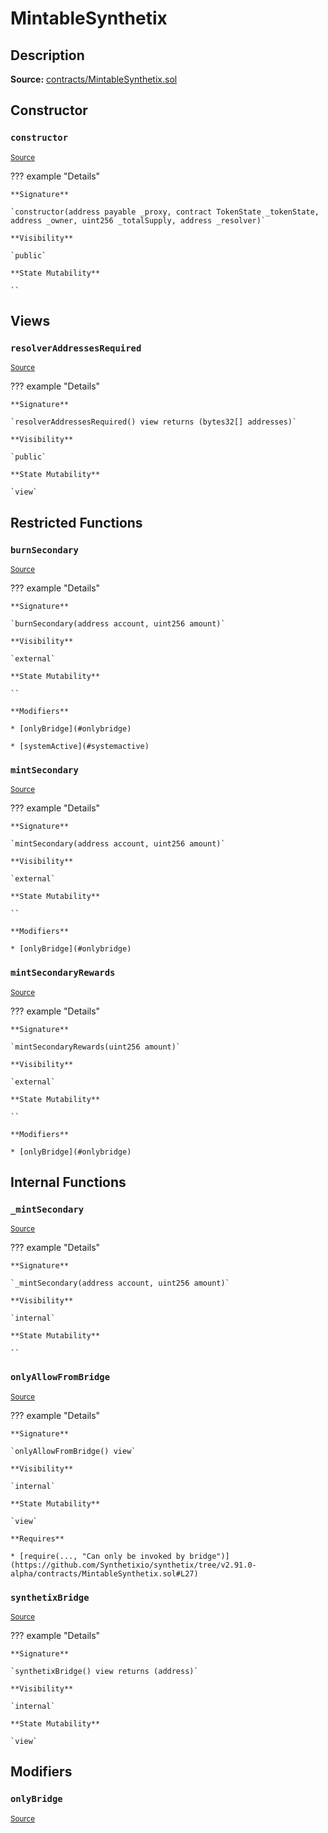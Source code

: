 # MintableSynthetix

## Description

**Source:** [contracts/MintableSynthetix.sol](https://github.com/Synthetixio/synthetix/tree/v2.91.0-alpha/contracts/MintableSynthetix.sol)

## Constructor

### `constructor`

<sub>[Source](https://github.com/Synthetixio/synthetix/tree/v2.91.0-alpha/contracts/MintableSynthetix.sol#L11)</sub>

??? example "Details"

    **Signature**

    `constructor(address payable _proxy, contract TokenState _tokenState, address _owner, uint256 _totalSupply, address _resolver)`

    **Visibility**

    `public`

    **State Mutability**

    ``

## Views

### `resolverAddressesRequired`

<sub>[Source](https://github.com/Synthetixio/synthetix/tree/v2.91.0-alpha/contracts/MintableSynthetix.sol#L38)</sub>

??? example "Details"

    **Signature**

    `resolverAddressesRequired() view returns (bytes32[] addresses)`

    **Visibility**

    `public`

    **State Mutability**

    `view`

## Restricted Functions

### `burnSecondary`

<sub>[Source](https://github.com/Synthetixio/synthetix/tree/v2.91.0-alpha/contracts/MintableSynthetix.sol#L61)</sub>

??? example "Details"

    **Signature**

    `burnSecondary(address account, uint256 amount)`

    **Visibility**

    `external`

    **State Mutability**

    ``

    **Modifiers**

    * [onlyBridge](#onlybridge)

    * [systemActive](#systemactive)

### `mintSecondary`

<sub>[Source](https://github.com/Synthetixio/synthetix/tree/v2.91.0-alpha/contracts/MintableSynthetix.sol#L51)</sub>

??? example "Details"

    **Signature**

    `mintSecondary(address account, uint256 amount)`

    **Visibility**

    `external`

    **State Mutability**

    ``

    **Modifiers**

    * [onlyBridge](#onlybridge)

### `mintSecondaryRewards`

<sub>[Source](https://github.com/Synthetixio/synthetix/tree/v2.91.0-alpha/contracts/MintableSynthetix.sol#L55)</sub>

??? example "Details"

    **Signature**

    `mintSecondaryRewards(uint256 amount)`

    **Visibility**

    `external`

    **State Mutability**

    ``

    **Modifiers**

    * [onlyBridge](#onlybridge)

## Internal Functions

### `_mintSecondary`

<sub>[Source](https://github.com/Synthetixio/synthetix/tree/v2.91.0-alpha/contracts/MintableSynthetix.sol#L20)</sub>

??? example "Details"

    **Signature**

    `_mintSecondary(address account, uint256 amount)`

    **Visibility**

    `internal`

    **State Mutability**

    ``

### `onlyAllowFromBridge`

<sub>[Source](https://github.com/Synthetixio/synthetix/tree/v2.91.0-alpha/contracts/MintableSynthetix.sol#L26)</sub>

??? example "Details"

    **Signature**

    `onlyAllowFromBridge() view`

    **Visibility**

    `internal`

    **State Mutability**

    `view`

    **Requires**

    * [require(..., "Can only be invoked by bridge")](https://github.com/Synthetixio/synthetix/tree/v2.91.0-alpha/contracts/MintableSynthetix.sol#L27)

### `synthetixBridge`

<sub>[Source](https://github.com/Synthetixio/synthetix/tree/v2.91.0-alpha/contracts/MintableSynthetix.sol#L45)</sub>

??? example "Details"

    **Signature**

    `synthetixBridge() view returns (address)`

    **Visibility**

    `internal`

    **State Mutability**

    `view`

## Modifiers

### `onlyBridge`

<sub>[Source](https://github.com/Synthetixio/synthetix/tree/v2.91.0-alpha/contracts/MintableSynthetix.sol#L32)</sub>
